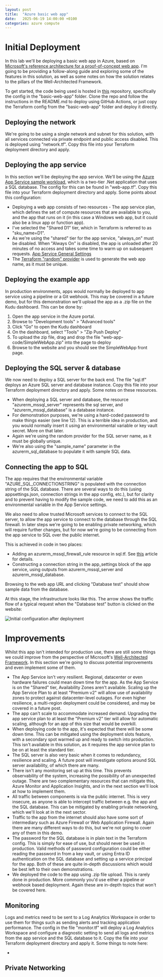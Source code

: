 ```yaml
---
layout: post
title:  "Azure basic web app"
date:   2025-06-19 14:00:00 +0100
categories: azure compute
---
```


# Initial Deployment
In this lab we'll be deploying a basic web app in Azure, based on [Microsoft's reference architecture for a proof-of-concept web app](https://learn.microsoft.com/en-us/azure/architecture/web-apps/app-service/architectures/basic-web-app). I'm going to be providing a follow-along guide and exploring some of the features in this solution, as well as some notes on how the solution relates to the pillars of the Well-Architected Framework.

To get started, the code being used is hosted in [this](https://github.com/Comrade44/app-lab) repository, specifically the config in the "basic-web-app" folder. Clone the repo and follow the instructions in the README.md to deploy using GitHub Actions, or just copy the Terraform config from the "basic-web-app" folder and deploy it directly.

## Deploying the network
We're going to be using a single network and subnet for this solution, with all services connected via private endpoint and public access disabled. This is deployed using "network.tf". Copy this file into your Terraform deployment directory and apply.

## Deploying the app service
In this section we'll be deploying the app service. We'll be using the [Azure App Service sample workload](https://github.com/Azure-Samples/app-service-sample-workload), which is a two-tier .Net application that uses a SQL database. The config for this can be found in "web-app.tf". Copy this file into your Terraform deployment directory and apply. Some points about this configuration:

- Deploying a web app consists of two resources - The app service plan, which defines the set of compute resources that are available to you, and the app that runs on it (in this case a Windows web app, but it could also be a linux app or function app).
- I've selected the "Shared D1" tier, which in Terraform is referred to as "sku_name=D1".
- As we're using the "shared" tier for the app service, "always_on" must be disabled. When "Always On" is disabled, the app is unloaded after 20 minutes of no access and takes some time to warm up on subsequent requests. [App Service General Settings](https://learn.microsoft.com/en-us/azure/app-service/configure-common?tabs=portal#configure-general-settings)
- The [Terraform "random" provider](https://registry.terraform.io/providers/hashicorp/random/latest/docs) is used to generate the web app name, as it must be unique.

## Deploying the example app
In production environments, apps would normally be deployed to app service using a pipeline or a Git webhook. This may be covered in a future demo, but for this demonstration we'll upload the app as a .zip file on the Kudu dashboard. This can be done by:

1. Open the app service in the Azure portal.
2. Browse to "Development tools" > "Advanced tools"
3. Click "Go" to open the Kudu dashboard
4. On the dashboard, select "Tools" > "Zip Push Deploy"
5. To upload the zip file, drag and drop the file "web-app-code/SimpleWebApp.zip" into the page to deploy
6. Browse to the website and you should see the SimpleWebApp front page.

## Deploying the SQL server & database
We now need to deploy a SQL server for the back end. The file "sql.tf" deploys an Azure SQL server and database instance. Copy this file into your Terraform deployment directory and apply. Some notes on these resources.

- When deploying a SQL server and database, the resource "azurerm_mssql_server" represents the sql server, and "azurerm_mssql_database" is a database instance.
- For demonstration purposes, we're using a hard-coded password to make things easier (see line 12). This is a terrible idea in production, and you would normally insert it using an environmental variable or key vault secret. More on that later.
- Again we're using the random provider for the SQL server name, as it must be globally unique.
- We're also using the "sample_name" parameter in the azurerm_sql_database to populate it with sample SQL data.

## Connecting the app to SQL
The app requires that the environmental variable "AZURE_SQL_CONNECTIONSTRING" is populated with the connection string of the SQL database. There are several ways to do this (using appsettings.json, connection strings in the app config, etc.), but for clarity and to prevent having to modify the sample code, we need to add this as an environmental variable in the App Service settings. 

We also need to allow trusted Microsoft services to connect to the SQL server, to allow the app service to connect to the database through the SQL firewall. In later steps we're going to be enabling private networking, which will require further changes, but for now we're going to be connecting from the app service to SQL over the public internet. 

This is achieved in code in two places:

- Adding an azurerm_mssql_firewall_rule resource in sql.tf. See [this](https://learn.microsoft.com/en-us/azure/azure-sql/database/firewall-configure?view=azuresql#connections-from-inside-azure) article for details.
- Constructing a connection string in the app_settings block of the app service, using outputs from azurerm_mssql_server and azurerm_mssql_database.

Browsing to the web app URL and clicking "Database test" should show sample data from the database. 

At this stage, the infrastructure looks like this. The arrow shows the traffic flow of a typical request when the "Database test" button is clicked on the website:

![Initial configuration after deployment](/assets/basic-web-app/basic-web-app.png)

# Improvements
Whilst this app isn't intended for production use, there are still some things we could improve from the perspective of Microsoft's [Well-Architected Framework](https://learn.microsoft.com/en-us/azure/well-architected/). In this section we're going to discuss potential improvements and even implement some of them.

- The App Service isn't very resilient. Regional, datacenter or even hardware failures could mean down time for the app. As the App Service is on the "Shared" tier, Availability Zones aren't available. Scaling up the App Service Plan to at least "Premium v2" will allow use of availability zones to protect against datacenter-level outages. For even higher resilience, a multi-region deployment could be considered, and may be covered in a future post.
- The app can't scale to accommodate increased demand. Upgrading the app service plan to at least the "Premium v2" tier will allow for automatic scaling, although for an app of this size that would be overkill.
- When deploying code to the app, it's expected that there will be some down time. This can be mitigated using the deployment slots feature, with a secondary spot warmed up and ready to switch into production. This isn't available in this solution, as it requires the app service plan to be on at least the standard tier.
- The SQL server is also very basic when it comes to redundancy, resilience and scaling. A future post will investigate options around SQL server availability, of which there are many.
- There isn't any monitoring set up at this time. This prevents observability of the system, increasing the possibility of an unexpected outage. There are two complementary resources that can mitigate this, Azure Monitor and Application Insights, and in the next section we'll look at how to implement them.
- All traffic between components is via the public internet. This is very insecure, as anyone is able to intercept traffic between e.g. the app and the SQL database. This can be mitigated by enabling private networking, which we'll look at in the next sector.
- Traffic to the app from the internet should also have some sort of intermediary such as Azure Firewall or Web Application Firewall. Again there are many different ways to do this, but we're not going to cover any of them in this demo.
- The password for the SQL database is in plain text in the Terraform config. This is simply for ease of use, but should never be used in production. Valid methods of password configuration could be either reading the password in from a key vault, or using Entra ID authentication on the SQL database and setting up a service principal for the app. Both of these are quite in-depth discussions which would be best left to their own demonstrations.
- We deployed the code to the app using .zip file upload. This is rarely done in production. More commonly you'd use either a pipeline or webhook based deployment. Again these are in-depth topics that won't be covered here.

## Monitoring
Logs and metrics need to be sent to a Log Analytics Workspace in order to use them for things such as sending alerts and tracking application performance. The config in the file "monitor.tf" will deploy a Log Analytics Workspace and configure a diagnostic setting to send all logs and metrics from the app service and the SQL database to it. Copy the file into your Terraform deployment directory and apply it. Some things to note here:

- 

## Private Networking